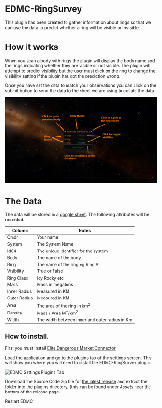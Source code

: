 # EDMC-RingSurvey
This plugin has been created to gather information about rings so that we can use the data to predict whether a ring will be visible or invisible.

# How it works

When you scan a body with rings the plugin will display the body name and the rings indicating whether they are visible or not visible. The plugin will attempt to predict visibility but the user must click on the ring to change the visibility setting if the plugin has got the prediction wrong.

Once you have set the data to match your observations you can click on the submit button to send the data to the sheet we are using to collate the data.

![](images/help.png)

# The Data

The data will be stored in a [google sheet](https://docs.google.com/spreadsheets/d/1Kaf8wQtvRvf_BQCSpylLc938IIu8oOBlmrvGxYnTfqU/edit?usp=sharing). The following attributes will be recorded.

| Column | Notes |
|--------|-------|
| Cmdr | Your name |
| System | The System Name |
| Id64 | The unique identifier for the system | 
| Body | The name of the body |
| Ring | The name of the ring eg Ring A |
| Visibility | True or False |
| Ring Class | Icy Rocky etc |
| Mass | Mass in megatons |
| Inner Radius | Measured in KM |
| Outer Radius | Measured in KM |
| Area | The area of the ring in km<sup>2</sup> |
| Density | Mass / Area MT/km<sup>2</sup> |
| Width | The width between inner and outer radius in Km |

## How to install. 
First you must install [Elite Dangerous Market Connector](https://github.com/Marginal/EDMarketConnector/blob/master/README.md)

Load the application and go to the plugins tab of the settings screen. This will show you where you will need to install the EDMC-RingSurvey plugin. 

![EDMC Settings Plugins Tab](https://i.imgur.com/3yxKUnO.png)

Download the Source Code zip file for [the latest release](https://github.com/canonn-science/EDMC-RingSurvey/releases/latest) and extract the folder into the plugins directory. (this can be found under *Assets* near the bottom of the release page.

Restart EDMC